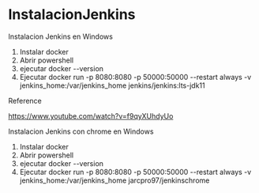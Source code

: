 # InstalacionJenkins


Instalacion Jenkins en Windows

1. Instalar docker
2. Abrir powershell
3. ejecutar docker --version
6. Ejecutar docker run -p 8080:8080 -p 50000:50000 --restart always -v jenkins_home:/var/jenkins_home jenkins/jenkins:lts-jdk11

Reference

https://www.youtube.com/watch?v=f9qyXUhdyUo


Instalacion Jenkins con chrome en Windows

1. Instalar docker
2. Abrir powershell
3. ejecutar docker --version
6. Ejecutar docker run -p 8080:8080 -p 50000:50000 --restart always -v jenkins_home:/var/jenkins_home jarcpro97/jenkinschrome
